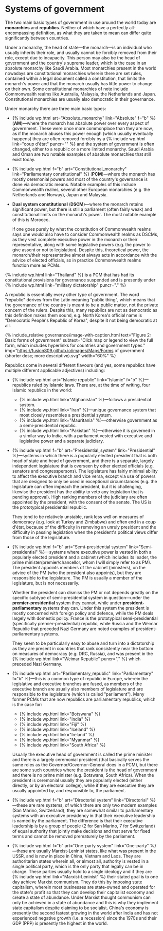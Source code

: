 Systems of government
=====================

The two main basic types of government in use around the world today are **monarchies** and **republics**. Neither of which have a perfectly all-encompassing definition, as what they are taken to mean can differ quite significantly between countries.

Under a monarchy, the head of state&mdash;the monarch&mdash;is an individual who usually inherits their role, and usually cannot be forcibly removed from their role, except due to incapacity. This person may also be the head of government and the country's supreme leader, which is the case in an absolute monarchy like Saudi Arabia. Most monarchies present in the world nowadays are constitutional monarchies wherein there are set rules, contained within a legal document called a constitution, that limits the monarch's power and that the monarch usually has little power to change on their own. Some constitutional monarchies of note include Commonwealth realms like Australia, Malaysia, the Netherlands and Japan. Constitutional monarchies are usually also democratic in their governance.

Under monarchy there are three main basic types:

* {% include wp.html art="Absolute_monarchy" link="Absolute" f="b" %} (**AM**)&mdash;where the monarch has absolute power over every aspect of government. These were once more commonplace than they are now, as if the monarch abuses this power enough (which usually eventually happens) they are often removed forcibly by a {% include wp.html link="coup d'état" puncr="" %} and the system of government is often changed, either to a republic or a more limited monarchy. Saudi Arabia and Oman are two notable examples of absolute monarchies that still exist today.
* {% include wp.html f="b" art="Constitutional_monarchy" link="Parliamentary constitutional" %} (**PCM**)&mdash;where the monarch has mostly ceremonial powers and most of the country's governance is done via democratic means. Notable examples of this include Commonwealth realms, several other European monarchies (e.g. the Netherlands and Norway), Japan and Malaysia.
* **Dual system constitutional** (**DSCM**)&mdash;where the monarch retains significant power, but there is still a parliament (often fairly weak) and constitutional limits on the monarch's power. The most notable example of this is Morocco.

    If one goes purely by what the constitution of Commonwealth realms says one would also have to consider Commonwealth realms as DSCMs, as they vest complete executive power in the monarch or their representative, along with some legislative powers (e.g. the power to give assent or not to legislation). Despite this, theoretical power, the monarch/their representative almost always acts in accordance with the advice of elected officials, so in practice Commonwealth realms function more as PCMs.


{% include wp.html link="Thailand" %} is a PCM that has had its constitutional provisions for governance suspended and is presently under {% include wp.html link="military dictatorship" puncr="." %}

A republic is essentially every other type of government. The word "republic" derives from the Latin meaning "public thing", which means that the governance of the country is meant to be a public matter, not the private concern of the rulers. Despite this, many republics are not as democratic as this definition makes them sound, e.g. North Korea's official name is "Democratic People's Republic of Korea", despite it not being democratic at all.

{% include_relative governance/image-with-caption.html text="Figure 2: Basic forms of government" subtext="Click map or legend to view the full form, which includes hyperlinks for countries and government types." img="https://fusion809.github.io/images/Maps/Forms of government (shorter desc; more descriptive).svg" width="60%" %}

Republics come in several different flavours (and yes, some republics have multiple different applicable adjectives) including:

* {% include wp.html art="Islamic republic" link="Islamic" f="b" %}&mdash;republics ruled by Islamic laws. There are, at the time of writing, four Islamic republics in the world:

    - {% include wp.html link="Afghanistan" %}&mdash;follows a presidential system.
    - {% include wp.html link="Iran" %}&mdash;unique governance system that most closely resembles a presidential system.
    - {% include wp.html link="Mauritania" %}&mdash;otherwise government as a semi-presidential republic.
    - {% include wp.html link="Pakistan" %}&mdash;otherwise it is governed in a similar way to India, with a parliament vested with executive and legislative power and a separate judiciary.

<!-- Presidential -->

* {% include wp.html f="b" art="Presidential_system" link="Presidential" %}&mdash;systems in which there is a popularly elected president that is both head of state and head of government, and there is a separate, largely independent legislature that is overseen by other elected officials (e.g. senators and congresspersons). The legislature has fairly minimal ability to affect the executive branch and vice versa, except via use of powers that are designed to only be used in exceptional circumstances (e.g. the legislature can often impeach the president, but it is challenging, likewise the president has the ability to veto any legislation that is pending approval). High ranking members of the judiciary are often appointed by the president, with the consent of the senate. The US is the prototypical presidential republic.

    They tend to be relatively unstable, rank less well on measures of democracy (e.g. look at Turkey and Zimbabwe) and often end in a coup d'état, because of the difficulty in removing an unruly president and the difficulty in passing legislation when the president's political views differ from those of the legislature.

<!-- Semi-presidential -->
* {% include wp.html f="b" art="Semi-presidential system" link="Semi-presidential" %}&mdash;systems where executive power is vested in both a popularly elected president and a cabinet (which includes its leader, the prime minister/premier/chancellor, whom I will simply refer to as PM). The president appoints members of the cabinet (ministers), on the advice of the PM (who the president also appoints), but they are responsible to the legislature. The PM is usually a member of the legislature, but is not necessarily. 

    Whether the president can dismiss the PM or not depends greatly on the specific subtype of semi-presidential system in question&mdash;under the **premier-presidential** system they cannot, while under **president-parliamentary** systems they can. Under this system the president is mostly concerned with foreign policy and defence, while the PM deals largely with domestic policy. France is the prototypical semi-presidential (specifically premier-presidential) republic, while Russia and the Weimar Republic that preceded Nazi Germany are noted examples of president-parliamentary systems. 

    They seem to be particularly easy to abuse and turn into a dictatorship as they are present in countries that rank consistently near the bottom on measures of democracy (e.g. DRC, Russia), and was present in the {% include wp.html link="Weimar Republic" puncr="," %} which preceded Nazi Germany.

<!-- Parliamentary -->
* {% include wp.html art="Parliamentary_republic" link="Parliamentary" f="b" %}&mdash;this is a common type of republic in Europe, wherein the legislative and executive branches are fused, as members of the executive branch are usually also members of legislature and are responsible to the legislature (which is called "parliament"). Many former PCMs that are now republics are parliamentary republics, which is the case for:

    - {% include wp.html link="Botswana" %}
    - {% include wp.html link="India" %}
    - {% include wp.html link="Fiji" %}
    - {% include wp.html link="Iceland" %}
    - {% include wp.html link="Ireland" %}
    - {% include wp.html link="Myanmar" %}
    - {% include wp.html link="South Africa" %}

    Usually the executive head of government is called the prime minister and there is a largely ceremonial president (that basically serves the same roles as the Governor/Governor-General does in a PCM), but there are some such countries where the president is the head of government and there is no prime minister (e.g. Botswana, South Africa). When the president is ceremonial usually they are popularly elected (either directly, or by an electoral college), while if they are executive they are usually appointed by, and responsible to, the parliament.

<!-- Directorial -->
* {% include wp.html f="b" art="Directorial system" link="Directorial" %}&mdash;these are rare systems, of which there are only two modern examples (San Marino, Switzerland), they are somewhat similar to parliamentary systems with an executive presidency in that their executive leadership is named by the parliament. The difference is that their executive leadership is by a group of people (2 for San Marino, 7 for Switzerland) of equal authority that jointly make decisions and that serve for fixed terms and cannot be removed prematurely by the parliament. 

<!-- One-party -->
* {% include wp.html f="b" art="One-party system" link="One-party" %}&mdash;these are usually Marxist-Leninist states, like what was present in the USSR, and is now in place in China, Vietnam and Laos. They are authoritarian states wherein all, or almost all, authority is vested in a single political party, which is the only party that legally can be in charge. These parties usually hold to a single ideology and if they are {% include wp.html link="Marxist-Leninist" %} their stated goal is to one day achieve Marxist communism. They do this by imposing state capitalism, wherein most businesses are state-owned and operated for the state's profit so that they can develop their capitalist economy and create a state of abundance. Under Marxist thought communism can only be achieved in a state of abundance and this is why they implement state capitalism despite claiming to be socialist. China's economy is presently the second fastest growing in the world after India and has not experienced negative growth (i.e. a recession) since the 1970s and their GDP (PPP) is presently the highest in the world.